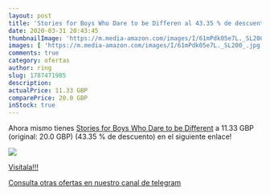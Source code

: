 ```yaml
---
layout: post
title: 'Stories for Boys Who Dare to be Differen al 43.35 % de descuento'
date: 2020-03-31 20:43:45
thumbnailImage: 'https://m.media-amazon.com/images/I/61mPdk05e7L._SL200_.jpg'
images: [ 'https://m.media-amazon.com/images/I/61mPdk05e7L._SL200_.jpg' ]
comments: true
category: ofertas
author: ring
slug: 1787471985
description:
actualPrice: 11.33 GBP
comparePrice: 20.0 GBP
inStock: true
---
```


Ahora mismo tienes [Stories for Boys Who Dare to be Different](https://www.amazon.com/dp/1787471985/?tag=redken08-20) a 11.33 GBP (original: 20.0 GBP) (43.35 %  de descuento) en el siguiente enlace!

[![](https://m.media-amazon.com/images/I/61mPdk05e7L._SL200_.jpg)](https://www.amazon.com/dp/1787471985/?tag=redken08-20)

[Visítala!!!](https://www.amazon.com/dp/1787471985/?tag=redken08-20)

[Consulta otras ofertas en nuestro canal de telegram](https://t.me/s/ofertas25)
